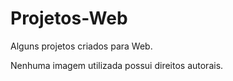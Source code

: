 # Projetos-Web
Alguns projetos criados para Web.

Nenhuma imagem utilizada possui direitos autorais.
